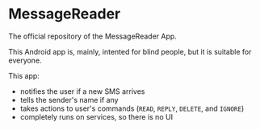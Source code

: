 # MessageReader
The official repository of the MessageReader App.

This Android app is, mainly, intented for blind people, but it is suitable for everyone.


This app:
- notifies the user if a new SMS arrives
- tells the sender's name if any
- takes actions to user's commands (`READ`, `REPLY`, `DELETE`, and `IGNORE`) 
- completely runs on services, so there is no UI

